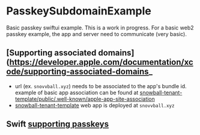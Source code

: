# PasskeySubdomainExample

Basic passkey swiftui example. This is a work in progress. For a basic web2 passkey example, the app and server need to communicate (very basic).

## [Supporting associated domains](https://developer.apple.com/documentation/xcode/supporting-associated-domains_
- url (ex. `snovvball.xyz`) needs to be associated to the app's bundle id. example of basic app association can be found at [snowball-tenant-template/public/.well-known/apple-app-site-association](https://github.com/snowball-tools/snowball-tenant-template/blob/main/public/.well-known/apple-app-site-association)
- [snowball-tenant-template](https://github.com/snowball-tools) web app is deployed at `snovvball.xyz`

## Swift [supporting passkeys](https://developer.apple.com/documentation/authenticationservices/public-private_key_authentication/supporting_passkeys/)

